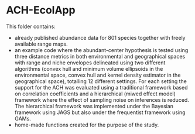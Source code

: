 # ACH-EcolApp

This folder contains:
- already published abundance data for 801 species together with freely available range maps. 
- an example code where the abundant-center hypothesis is tested using three distance metrics in both environmental and geographical spaces with range and niche envelopes delineated using two different algorithms (convex hull and minimum volume ellipsoids in the environmental space, convex hull and kernel density estimator in the geographical space), totalling 12 different settings. For each setting the support for the ACH was evaluated using a traditional framework based on correlation coefficients and a hierarchical (miwed effect model) framework where the effect of sampling noise on inferences is reduced. The hierarchical framework was implemented under the Bayesian framework using JAGS but also under the frequentist framework using GAMs. 
- home-made functions created for the purpose of the study.
